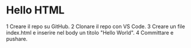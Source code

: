 # Hello HTML
1 Creare il repo su GitHub. 
2 Clonare il repo con VS Code. 
3 Creare un file index.html e inserire nel body un titolo "Hello World". 
4 Committare e pushare.